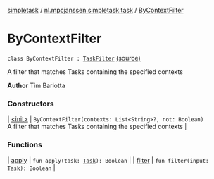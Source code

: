 [simpletask](../../index.md) / [nl.mpcjanssen.simpletask.task](../index.md) / [ByContextFilter](.)

# ByContextFilter

`class ByContextFilter : `[`TaskFilter`](../-task-filter/index.md) [(source)](https://github.com/mpcjanssen/simpletask-android/blob/master/src/main/java/nl/mpcjanssen/simpletask/task/ByContextFilter.kt#L34)

A filter that matches Tasks containing the specified contexts

**Author**
Tim Barlotta

### Constructors

| [&lt;init&gt;](-init-.md) | `ByContextFilter(contexts: List<String>?, not: Boolean)`<br>A filter that matches Tasks containing the specified contexts |

### Functions

| [apply](apply.md) | `fun apply(task: `[`Task`](../-task/index.md)`): Boolean` |
| [filter](filter.md) | `fun filter(input: `[`Task`](../-task/index.md)`): Boolean` |

